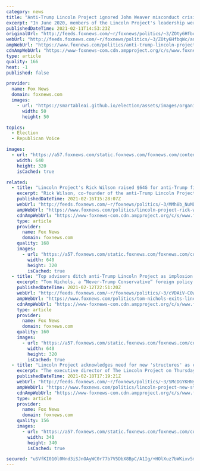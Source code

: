 ```yaml
---
category: news
title: "Anti-Trump Lincoln Project ignored John Weaver misconduct crisis: Here's how it happened"
excerpt: "In June 2020, members of the Lincoln Project's leadership were informed in writing and in subsequent phone calls of at least 10 specific allegations of harassment against co-founder John Weaver, including two involving Lincoln Project employees, according to multiple people with direct knowledge of the"
publishedDateTime: 2021-02-11T14:53:23Z
originalUrl: "http://feeds.foxnews.com/~r/foxnews/politics/~3/ZOty6HfbqWc/anti-trump-lincoln-project-ignored-john-weaver-misconduct-crisis-heres-how-it-happened"
webUrl: "http://feeds.foxnews.com/~r/foxnews/politics/~3/ZOty6HfbqWc/anti-trump-lincoln-project-ignored-john-weaver-misconduct-crisis-heres-how-it-happened"
ampWebUrl: "https://www.foxnews.com/politics/anti-trump-lincoln-project-ignored-john-weaver-misconduct-crisis-heres-how-it-happened.amp"
cdnAmpWebUrl: "https://www-foxnews-com.cdn.ampproject.org/c/s/www.foxnews.com/politics/anti-trump-lincoln-project-ignored-john-weaver-misconduct-crisis-heres-how-it-happened.amp"
type: article
quality: 166
heat: -1
published: false

provider:
  name: Fox News
  domain: foxnews.com
  images:
    - url: "https://smartableai.github.io/election/assets/images/organizations/foxnews.com-50x50.jpg"
      width: 50
      height: 50

topics:
  - Election
  - Republican Voice

images:
  - url: "https://a57.foxnews.com/static.foxnews.com/foxnews.com/content/uploads/2021/02/640/320/Lincoln-Project.jpg?ve=1&tl=1"
    width: 640
    height: 320
    isCached: true

related:
  - title: "Lincoln Project's Rick Wilson raised $64G for anti-Trump film that was never released"
    excerpt: "Rick Wilson, co-founder of the anti-Trump Lincoln Project PAC, raised nearly $65,000 for an in-production film called \"Everything Trump Touches Dies\" that has yet to be released."
    publishedDateTime: 2021-02-16T15:28:07Z
    webUrl: "http://feeds.foxnews.com/~r/foxnews/politics/~3/MMh8b_NuMDI/lincoln-project-rick-wilson-anti-trump-film-donations"
    ampWebUrl: "https://www.foxnews.com/politics/lincoln-project-rick-wilson-anti-trump-film-donations.amp"
    cdnAmpWebUrl: "https://www-foxnews-com.cdn.ampproject.org/c/s/www.foxnews.com/politics/lincoln-project-rick-wilson-anti-trump-film-donations.amp"
    type: article
    provider:
      name: Fox News
      domain: foxnews.com
    quality: 168
    images:
      - url: "https://a57.foxnews.com/static.foxnews.com/foxnews.com/content/uploads/2021/02/640/320/Capture2.jpg?ve=1&tl=1"
        width: 640
        height: 320
        isCached: true
  - title: "Top advisers ditch anti-Trump Lincoln Project as implosion gains steam over sexual harassment scandal"
    excerpt: "Tom Nichols, a “Never-Trump Conservative” foreign policy expert, announced Friday that he’s leaving his role as an unpaid adviser to the Lincoln Project group as it continues to struggle with allegations that one of its co-founders sexually harassed young men."
    publishedDateTime: 2021-02-12T22:51:20Z
    webUrl: "http://feeds.foxnews.com/~r/foxnews/politics/~3/cVDAiV-C0wA/tom-nichols-exits-lincoln-project"
    ampWebUrl: "https://www.foxnews.com/politics/tom-nichols-exits-lincoln-project.amp"
    cdnAmpWebUrl: "https://www-foxnews-com.cdn.ampproject.org/c/s/www.foxnews.com/politics/tom-nichols-exits-lincoln-project.amp"
    type: article
    provider:
      name: Fox News
      domain: foxnews.com
    quality: 160
    images:
      - url: "https://a57.foxnews.com/static.foxnews.com/foxnews.com/content/uploads/2021/02/640/320/AP21042209040667-e1613168284127.jpg?ve=1&tl=1"
        width: 640
        height: 320
        isCached: true
  - title: "Lincoln Project acknowledges need for new 'structures' as embattled anti-Trump group resists calls to disband"
    excerpt: "The executive director of The Lincoln Project on Thursday acknowledged the need for new \"structures\" as the embattled anti-Trump group resists calls from critics to disband."
    publishedDateTime: 2021-02-18T17:19:21Z
    webUrl: "http://feeds.foxnews.com/~r/foxnews/politics/~3/SMcDGYKHNyY/lincoln-project-new-structures-resists-calls-to-disband"
    ampWebUrl: "https://www.foxnews.com/politics/lincoln-project-new-structures-resists-calls-to-disband.amp"
    cdnAmpWebUrl: "https://www-foxnews-com.cdn.ampproject.org/c/s/www.foxnews.com/politics/lincoln-project-new-structures-resists-calls-to-disband.amp"
    type: article
    provider:
      name: Fox News
      domain: foxnews.com
    quality: 156
    images:
      - url: "https://a57.foxnews.com/static.foxnews.com/foxnews.com/content/uploads/2020/10/340/340/brooke-singman-headshot.jpg?ve=1&tl=1"
        width: 340
        height: 340
        isCached: true

secured: "uSVfKI010l0Nnd3iSJnOAyWC0r77b7V5DbX8BpC/A1Ig/+HOlXuz7bWKixv5mdZRdvwE7tKkFmI65RK2CZ+ObpdGLwGKhgJlapkW7A8gScMFnedxnkrE3DYFrzEMZtiyx44siEJYZs4r0FcLLZTiVEntEjN4EFcyxkAinhMNlygL8Y1v0xfju9n4udihbruAzTkCOww+cHTACW2ZTfV4crCJb/WicPwU9TMf0z7uLORWqDrRhZS18kZJLz8LdJukQJyVOdqcB2VlsLlEdgtRowXyQSCfe0Fh06kK4zNk7aJeXSfIxkhWh50FYQy96oAd6tp27c2BlBNRH8QtlD2xI4S6ASXLaTI0LZzyam5HDCE=;mzcX8S6a4bi8NpIW/7aiFQ=="
---
```



